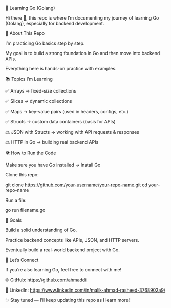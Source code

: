 🚀 Learning Go (Golang)

Hi there 👋, this repo is where I’m documenting my journey of learning Go (Golang), especially for backend development.

📌 About This Repo

I’m practicing Go basics step by step.

My goal is to build a strong foundation in Go and then move into backend APIs.

Everything here is hands-on practice with examples.

📚 Topics I’m Learning

✅ Arrays → fixed-size collections

✅ Slices → dynamic collections

✅ Maps → key-value pairs (used in headers, configs, etc.)

✅ Structs → custom data containers (basis for APIs)

🔜 JSON with Structs → working with API requests & responses

🔜 HTTP in Go → building real backend APIs

🛠 How to Run the Code

Make sure you have Go installed → Install Go

Clone this repo:

git clone https://github.com/your-username/your-repo-name.git
cd your-repo-name


Run a file:

go run filename.go

🎯 Goals

Build a solid understanding of Go.

Practice backend concepts like APIs, JSON, and HTTP servers.

Eventually build a real-world backend project with Go.

🤝 Let’s Connect

If you’re also learning Go, feel free to connect with me!

🌐 GitHub: https://github.com/ahmaddii

💼 LinkedIn: https://www.linkedin.com/in/malik-ahmad-rasheed-3768902a9/

✨ Stay tuned — I’ll keep updating this repo as I learn more!
